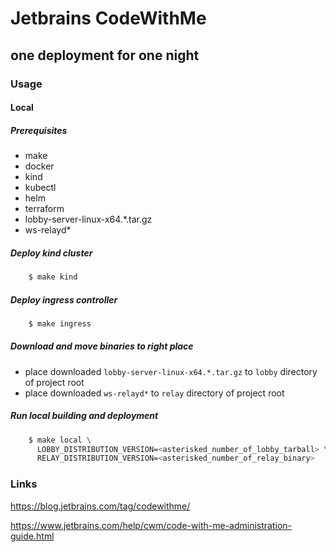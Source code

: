 # Jetbrains CodeWithMe

## one deployment for one night

### Usage

#### Local

##### Prerequisites

 - make
 - docker
 - kind
 - kubectl
 - helm
 - terraform
 - lobby-server-linux-x64.*.tar.gz
 - ws-relayd*

##### Deploy kind cluster

```bash
    $ make kind
```

##### Deploy ingress controller

```bash
    $ make ingress
```

##### Download and move binaries to right place

 - place downloaded `lobby-server-linux-x64.*.tar.gz` to `lobby` directory of project root
 - place downloaded `ws-relayd*` to `relay` directory of project root

##### Run local building and deployment

```bash
    $ make local \
      LOBBY_DISTRIBUTION_VERSION=<asterisked_number_of_lobby_tarball> \
      RELAY_DISTRIBUTION_VERSION=<asterisked_number_of_relay_binary>
```

### Links

https://blog.jetbrains.com/tag/codewithme/

https://www.jetbrains.com/help/cwm/code-with-me-administration-guide.html
